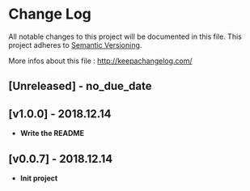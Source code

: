 # Change Log
All notable changes to this project will be documented in this file.
This project adheres to [Semantic Versioning](http://semver.org/).

More infos about this file : http://keepachangelog.com/

## [Unreleased] - no_due_date

## [v1.0.0] - 2018.12.14

- **Write the README**

## [v0.0.7] - 2018.12.14

- **Init project**